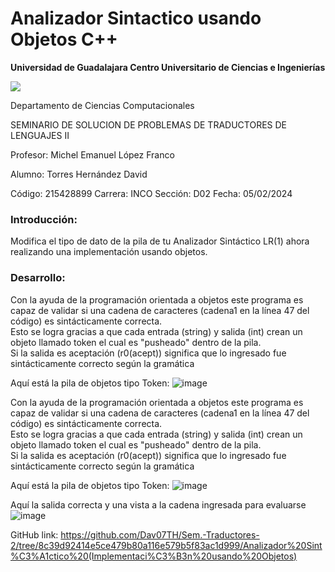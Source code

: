 

<p align="center">
  <h1>Analizador Sintactico usando Objetos C++</h1>
</p>

**Universidad de Guadalajara Centro Universitario de Ciencias e Ingenierías**

![](https://seeklogo.com/images/U/Universidad_de_Guadalajara-logo-E221350A81-seeklogo.com.png)

Departamento de Ciencias Computacionales

SEMINARIO DE SOLUCION DE PROBLEMAS DE TRADUCTORES DE LENGUAJES II

Profesor: Michel Emanuel López Franco

Alumno: Torres Hernández David

Código: 215428899	     	Carrera: INCO		Sección: D02		Fecha: 05/02/2024



### **Introducción:**

Modifica el tipo de dato de la pila de tu Analizador Sintáctico LR(1) ahora realizando una implementación usando objetos.

### **Desarrollo:**

Con la ayuda de la programación orientada a objetos este programa es capaz de validar si una cadena de caracteres (cadena1 en la línea 47 del código) es sintácticamente correcta. <br>
Esto se logra gracias a que cada entrada (string) y salida (int) crean un objeto llamado token el cual es "pusheado" dentro de la pila. <br>
Si la salida es aceptación (r0(acept)) significa que lo ingresado fue sintácticamente correcto según la gramática <br>

Aquí está la pila de objetos tipo Token:
![image](https://user-images.githubusercontent.com/80979314/189462531-c3e2b37a-a55d-4d12-ab99-f6e0baf07bbb.png)


Con la ayuda de la programación orientada a objetos este programa es capaz de validar si una cadena de caracteres (cadena1 en la línea 47 del código) es sintácticamente correcta. <br>
Esto se logra gracias a que cada entrada (string) y salida (int) crean un objeto llamado token el cual es "pusheado" dentro de la pila. <br>
Si la salida es aceptación (r0(acept)) significa que lo ingresado fue sintácticamente correcto según la gramática <br>

Aquí está la pila de objetos tipo Token:
![image](https://user-images.githubusercontent.com/80979314/189462531-c3e2b37a-a55d-4d12-ab99-f6e0baf07bbb.png)

Aquí la salida correcta y una vista a la cadena ingresada para evaluarse
![image](https://user-images.githubusercontent.com/80979314/189462694-25483d08-34f9-4d68-b873-73ba8b921d3c.png)


GitHub link: https://github.com/Dav07TH/Sem.-Traductores-2/tree/8c39d92414e5ce479b80a116e579b5f83ac1d999/Analizador%20Sint%C3%A1ctico%20(Implementaci%C3%B3n%20usando%20Objetos)
